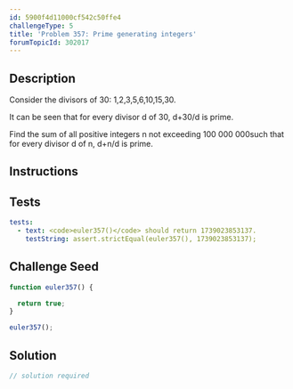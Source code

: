 ```yaml
---
id: 5900f4d11000cf542c50ffe4
challengeType: 5
title: 'Problem 357: Prime generating integers'
forumTopicId: 302017
---
```


## Description

<section id='description'>

Consider the divisors of 30: 1,2,3,5,6,10,15,30.

It can be seen that for every divisor d of 30, d+30/d is prime.

Find the sum of all positive integers n not exceeding 100 000 000such that for every divisor d of n, d+n/d is prime.

</section>

## Instructions

<section id='instructions'>

</section>

## Tests

<section id='tests'>

```yml
tests:
  - text: <code>euler357()</code> should return 1739023853137.
    testString: assert.strictEqual(euler357(), 1739023853137);

```

</section>

## Challenge Seed

<section id='challengeSeed'>

<div id='js-seed'>

```js
function euler357() {

  return true;
}

euler357();
```

</div>

</section>

## Solution

<section id='solution'>

```js
// solution required
```

</section>
